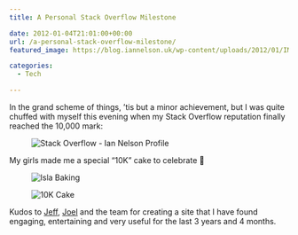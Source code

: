 ```yaml
---
title: A Personal Stack Overflow Milestone

date: 2012-01-04T21:01:00+00:00
url: /a-personal-stack-overflow-milestone/
featured_image: https://blog.iannelson.uk/wp-content/uploads/2012/01/IMG_7069_edited_1-1.jpg

categories:
  - Tech

---
```

In the grand scheme of things, &#8217;tis but a minor achievement, but I was quite chuffed with myself this evening when my Stack Overflow reputation finally reached the 10,000 mark:

<div class="wp-block-image">
  <figure class="aligncenter"><img decoding="async" src="https://blog.iannelson.uk/wp-content/uploads/2023/08/04_01_2012_20_28_21.png" alt="Stack Overflow - Ian Nelson Profile" /></figure>
</div>

My girls made me a special &#8220;10K&#8221; cake to celebrate 🙂

<div class="wp-block-image">
  <figure class="aligncenter"><img decoding="async" src="https://blog.iannelson.uk/wp-content/uploads/2023/08/IMG_7069_edited_1.jpg" alt="Isla Baking" /></figure>
</div>

<div class="wp-block-image">
  <figure class="aligncenter"><img decoding="async" src="https://blog.iannelson.uk/wp-content/uploads/2023/08/IMG_7070_edited_1.jpg" alt="10K Cake" /></figure>
</div>

Kudos to [Jeff][1], [Joel][2] and the team for creating a site that I have found engaging, entertaining and very useful for the last 3 years and 4 months.

 [1]: http://blog.codinghorror.com/
 [2]: http://www.joelonsoftware.com/